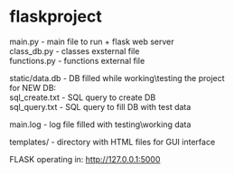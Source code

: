 # flaskproject

main.py - main file to run + flask web server  
class_db.py - classes exsternal file  
functions.py - functions external file  
  
static/data.db - DB filled while working\testing the project  
for NEW DB:   
sql_create.txt - SQL query to create DB  
sql_query.txt - SQL query to fill DB with test data  
  
main.log - log file filled with testing\working data  
  
templates/ - directory with HTML files for GUI interface   

FLASK operating in: 
http://127.0.0.1:5000
